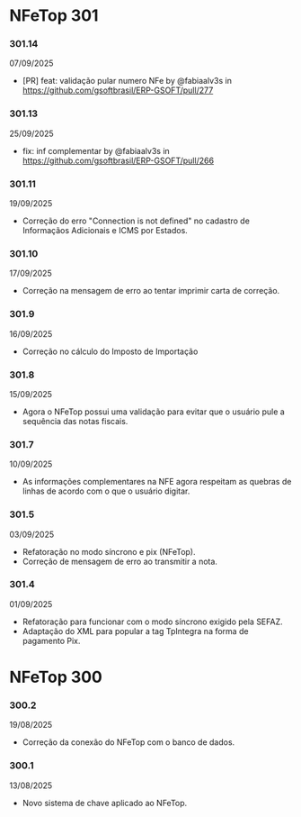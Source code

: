 # NFeTop 301

### 301.14
07/09/2025
* [PR] feat: validação pular numero NFe by @fabiaalv3s in https://github.com/gsoftbrasil/ERP-GSOFT/pull/277

### 301.13
25/09/2025
* fix: inf complementar by @fabiaalv3s in https://github.com/gsoftbrasil/ERP-GSOFT/pull/266

### 301.11
19/09/2025
* Correção do erro "Connection is not defined" no cadastro de Informaçãos Adicionais e ICMS por Estados.

### 301.10
17/09/2025
* Correção na mensagem de erro ao tentar imprimir carta de correção.

### 301.9
16/09/2025
* Correção no cálculo do Imposto de Importação

### 301.8
15/09/2025
* Agora o NFeTop possui uma validação para evitar que o usuário pule a sequência das notas fiscais.

### 301.7
10/09/2025
- As informações complementares na NFE agora respeitam as quebras de linhas de acordo com o que o usuário digitar.

### 301.5
03/09/2025
- Refatoração no modo síncrono e pix (NFeTop).
- Correção de mensagem de erro ao transmitir a nota.

### 301.4
01/09/2025
- Refatoração para funcionar com o modo síncrono exigido pela SEFAZ.
- Adaptação do XML para popular a tag TpIntegra na forma de pagamento Pix.

# NFeTop 300

### 300.2
19/08/2025
- Correção da conexão do NFeTop com o banco de dados.

### 300.1
13/08/2025
- Novo sistema de chave aplicado ao NFeTop.
